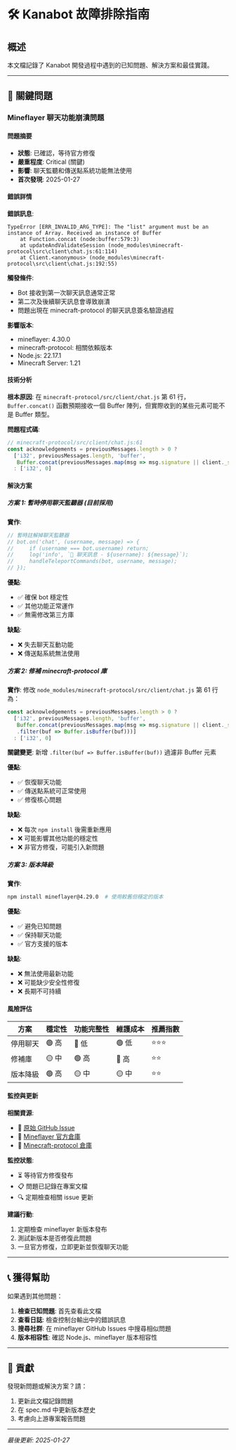 # 🛠️ Kanabot 故障排除指南

## 概述

本文檔記錄了 Kanabot 開發過程中遇到的已知問題、解決方案和最佳實踐。

---

## 🚨 關鍵問題

### Mineflayer 聊天功能崩潰問題

#### 問題摘要
- **狀態**: 已確認，等待官方修復
- **嚴重程度**: Critical (關鍵)
- **影響**: 聊天監聽和傳送點系統功能無法使用
- **首次發現**: 2025-01-27

#### 錯誤詳情

**錯誤訊息**:
```
TypeError [ERR_INVALID_ARG_TYPE]: The "list" argument must be an instance of Array. Received an instance of Buffer
    at Function.concat (node:buffer:579:3)
    at updateAndValidateSession (node_modules\minecraft-protocol\src\client\chat.js:61:114)
    at Client.<anonymous> (node_modules\minecraft-protocol\src\client\chat.js:192:55)
```

**觸發條件**:
- Bot 接收到第一次聊天訊息通常正常
- 第二次及後續聊天訊息會導致崩潰
- 問題出現在 minecraft-protocol 的聊天訊息簽名驗證過程

**影響版本**:
- mineflayer: 4.30.0
- minecraft-protocol: 相關依賴版本  
- Node.js: 22.17.1
- Minecraft Server: 1.21

#### 技術分析

**根本原因**:
在 `minecraft-protocol/src/client/chat.js` 第 61 行，`Buffer.concat()` 函數預期接收一個 Buffer 陣列，但實際收到的某些元素可能不是 Buffer 類型。

**問題程式碼**:
```javascript
// minecraft-protocol/src/client/chat.js:61
const acknowledgements = previousMessages.length > 0 ? 
  ['i32', previousMessages.length, 'buffer', 
   Buffer.concat(previousMessages.map(msg => msg.signature || client._signatureCache[msg.id]))] 
  : ['i32', 0]
```

#### 解決方案

##### 方案 1: 暫時停用聊天監聽器 (目前採用)

**實作**:
```javascript
// 暫時註解掉聊天監聽器
// bot.on('chat', (username, message) => {
//     if (username === bot.username) return;
//     log('info', `💬 聊天訊息 - ${username}: ${message}`);
//     handleTeleportCommands(bot, username, message);
// });
```

**優點**:
- ✅ 確保 bot 穩定性
- ✅ 其他功能正常運作
- ✅ 無需修改第三方庫

**缺點**:
- ❌ 失去聊天互動功能
- ❌ 傳送點系統無法使用

##### 方案 2: 修補 minecraft-protocol 庫

**實作**:
修改 `node_modules/minecraft-protocol/src/client/chat.js` 第 61 行為：

```javascript
const acknowledgements = previousMessages.length > 0 ? 
  ['i32', previousMessages.length, 'buffer', 
   Buffer.concat(previousMessages.map(msg => msg.signature || client._signatureCache[msg.id])
   .filter(buf => Buffer.isBuffer(buf)))] 
  : ['i32', 0]
```

**關鍵變更**: 新增 `.filter(buf => Buffer.isBuffer(buf))` 過濾非 Buffer 元素

**優點**:
- ✅ 恢復聊天功能
- ✅ 傳送點系統可正常使用
- ✅ 修復核心問題

**缺點**:
- ❌ 每次 `npm install` 後需重新應用
- ❌ 可能影響其他功能的穩定性
- ❌ 非官方修復，可能引入新問題

##### 方案 3: 版本降級

**實作**:
```bash
npm install mineflayer@4.29.0  # 使用較舊但穩定的版本
```

**優點**:
- ✅ 避免已知問題
- ✅ 保持聊天功能
- ✅ 官方支援的版本

**缺點**:
- ❌ 無法使用最新功能
- ❌ 可能缺少安全性修復
- ❌ 長期不可持續

#### 風險評估

| 方案 | 穩定性 | 功能完整性 | 維護成本 | 推薦指數 |
|------|--------|------------|----------|----------|
| 停用聊天 | 🟢 高 | 🔴 低 | 🟢 低 | ⭐⭐⭐ |
| 修補庫 | 🟡 中 | 🟢 高 | 🔴 高 | ⭐⭐ |
| 版本降級 | 🟢 高 | 🟡 中 | 🟡 中 | ⭐⭐ |

#### 監控與更新

**相關資源**:
- 🔗 [原始 GitHub Issue](https://github.com/PrismarineJS/mineflayer/issues/3703)
- 🔗 [Mineflayer 官方倉庫](https://github.com/PrismarineJS/mineflayer)
- 🔗 [Minecraft-protocol 倉庫](https://github.com/PrismarineJS/node-minecraft-protocol)

**監控狀態**:
- ⏳ 等待官方修復發布
- 📋 問題已記錄在專案文檔
- 🔍 定期檢查相關 issue 更新

**建議行動**:
1. 定期檢查 mineflayer 新版本發布
2. 測試新版本是否修復此問題
3. 一旦官方修復，立即更新並恢復聊天功能

---

## 📞 獲得幫助

如果遇到其他問題：

1. **檢查已知問題**: 首先查看此文檔
2. **查看日誌**: 檢查控制台輸出中的錯誤訊息
3. **搜尋社群**: 在 mineflayer GitHub Issues 中搜尋相似問題
4. **版本相容性**: 確認 Node.js、mineflayer 版本相容性

---

## 📝 貢獻

發現新問題或解決方案？請：
1. 更新此文檔記錄問題
2. 在 spec.md 中更新版本歷史
3. 考慮向上游專案報告問題

---

*最後更新: 2025-01-27* 
